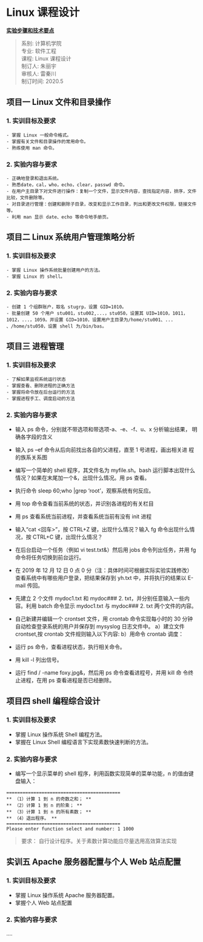 # Linux 课程设计
[**实验步骤和技术要点**](https://github.com/Feldan/GDUST-DabianPractice/blob/main/Linux课程设计/实验报告.md)
>系别: 计算机学院  
>专业: 软件工程  
>课程: Linux 课程设计  
>制订人: 朱丽宇  
>审核人: 雷秦川  
>制订时间: 2020.5

## 项目一 Linux 文件和目录操作
### 1. 实训目标及要求  
    - 掌握 Linux 一般命令格式。
    - 掌握有关文件和目录操作的常用命令。
    - 熟练使用 man 命令。  
### 2.  实验内容与要求
    - 正确地登录和退出系统。
    - 熟悉date，cal，who，echo，clear，passwd 命令。
    - 在用户主目录下对文件进行操作：复制一个文件，显示文件内容，查找指定内容，排序，文件比较，文件删除等。
    - 对目录进行管理：创建和删除子目录，改变和显示工作目录，列出和更改文件权限，链接文件等。
    - 利用 man 显示 date、echo 等命令地手册页。
## 项目二 Linux 系统用户管理策略分析
### 1. 实训目标及要求
    - 掌握 Linux 操作系统批量创建用户的方法。
    - 掌握 Linux 的 shell。
### 2.  实验内容与要求
    - 创建 1 个组群账户，取名 stugrp，设置 GID=1010。
    - 批量创建 50 个用户 stu001，stu002,...，stu050，设置其 UID=1010，1011，1012，...，1059。并设置 GID=1010，设置用户主目录为/home/stu001、... 、/home/stu050，设置 shell 为/bin/bas。

## 项目三 进程管理
### 1. 实训目标及要求
    - 了解如果监视系统运行状态
    - 掌握查看、删除进程的正确方法
    - 掌握将命令放在后台运行的方法
    - 掌握进程手工、调度启动的方法
### 2.  实验内容与要求
- 输入 ps 命令，分别就不带选项和带选项-a、-e、-f、u、x 分析输出结果，
明确各字段的含义
- 输入 ps –ef 命令从后向前找出各自的父进程，直至 1 号进程，画出相关进
程的族系关系图

- 编写一个简单的 shell 程序，其文件名为 myfile.sh。bash 运行脚本出现什么情况？如果在末尾加一个&，出现什么情况。用 ps 查看。
- 执行命令 sleep 60;who |grep ‘root’，观察系统有何反应。
- 用 top 命令查看当前系统的状态，并识别各进程的有关栏目
- 用 ps 查看系统当前进程，并查看系统当前有没有 init 进程
- 输入“cat <回车>”，按 CTRL+Z 键，出现什么情况？输入 fg 命令出现什么情况，按 CTRL+C 键，出现什么情况？

- 在后台启动一个任务（例如 vi test.txt&）然后用 jobs 命令列出任务，并用
fg 命令将任务切换到前台运行。
- 在 2019 年 12 月 12 日 0 点 0 分（注：具体时间可根据实际实验实践修改）
查看系统中有哪些用户登录，把结果保存到 yh.txt 中，并将执行的结果以 E-mail
传回。
- 先建立 2 个文件 mydoc1.txt 和 mydoc### 2. txt，并分别任意输入一些内容。利用 batch 命令显示 mydoc1.txt 与 mydoc### 2. txt 两个文件的内容。
- 自己新建并编辑一个 crontset 文件，用 crontab 命令实现每小时的 30 分钟
自动检查登录系统的用户并保存到 mysyslog 日志文件中。
a）建立文件 crontset,按 crontab 文件规则输入以下内容:
b）用命令 crontab 调度：
- 运行 ps 命令，查看进程状态，执行相关命令。
- 用 kill -l 列出信号。
- 运行 find / -name foxy.jpg&，然后用 ps 命令查看进程号，并用 kill 命
令终止进程，在用 ps 查看进程是否已经删除。
## 项目四 shell 编程综合设计
### 1. 实训目标及要求
- 掌握 Linux 操作系统 Shell 编程方法。
- 掌握在 Linux Shell 编程语言下实现素数快速判断的方法。
### 2.  实验内容与要求
- 编写一个显示菜单的 shell 程序，利用函数实现简单的菜单功能，n 的值由键盘输入：
```
==========================================
** （1）计算 1 到 n 的奇数之和； **
** （2）计算 1 到 n 的阶乘； **
** （3）计算 1 到 n 的所有素数； **
** （4）退出程序。 ** 
========================================== 
Please enter function select and number: 1 1000
```
> 要求： 自行设计程序。关于素数计算功能应尽量选用高效算法实现  
## 实训五 Apache 服务器配置与个人 Web 站点配置
### 1. 实训目标及要求
- 掌握 Linux 操作系统 Apache 服务器配置。
- 掌握个人 Web 站点配置
### 2.  实验内容与要求
....